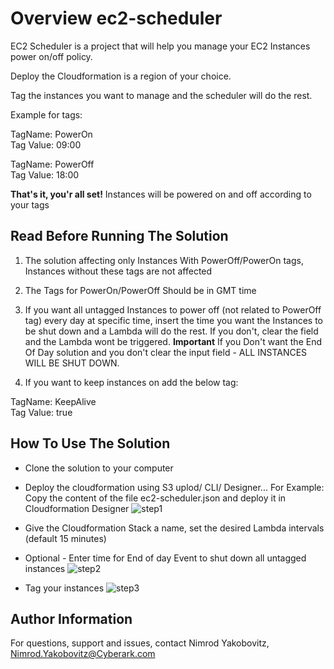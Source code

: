 # Overview ec2-scheduler

EC2 Scheduler is a project that will help you manage your EC2 Instances power on/off policy.

Deploy the Cloudformation is a region of your choice.

Tag the instances you want to manage and the scheduler will do the rest.

Example for tags:

TagName: PowerOn  
Tag Value: 09:00

TagName: PowerOff  
Tag Value: 18:00

**That's it, you'r all set!** Instances will be powered on and off according to your tags

## Read Before Running The Solution

1. The solution affecting only Instances With PowerOff/PowerOn tags, Instances without these tags are not affected
           
2. The Tags for PowerOn/PowerOff Should be in GMT time

3. If you want all untagged Instances to power off (not related to PowerOff tag) every day at specific time, insert the time you want the Instances to be shut down and a Lambda will do the rest. If you don't, clear the field and the Lambda wont be triggered.
**Important** If you Don't want the End Of Day solution and you don't clear the input field - ALL INSTANCES WILL BE SHUT DOWN.

4. If you want to keep instances on add the below tag:

TagName: KeepAlive  
Tag Value: true

How To Use The Solution
------------------------

* Clone the solution to your computer

* Deploy the cloudformation using S3 uplod/ CLI/ Designer...
  For Example: Copy the content of the file ec2-scheduler.json and deploy it in Cloudformation Designer
![step1](https://i.postimg.cc/fTRGKZfR/cfn1.png "Step1")

* Give the Cloudformation Stack a name, set the desired Lambda intervals (default 15 minutes)
* Optional - Enter time for End of day Event to shut down all untagged instances
![step2](https://i.postimg.cc/022wvm0z/ec2-scheduler.png "Step2")

* Tag your instances
![step3](https://i.postimg.cc/13gbkHTx/cfn3.png "Step3")


Author Information
------------------
For questions, support and issues, contact Nimrod Yakobovitz, Nimrod.Yakobovitz@Cyberark.com
